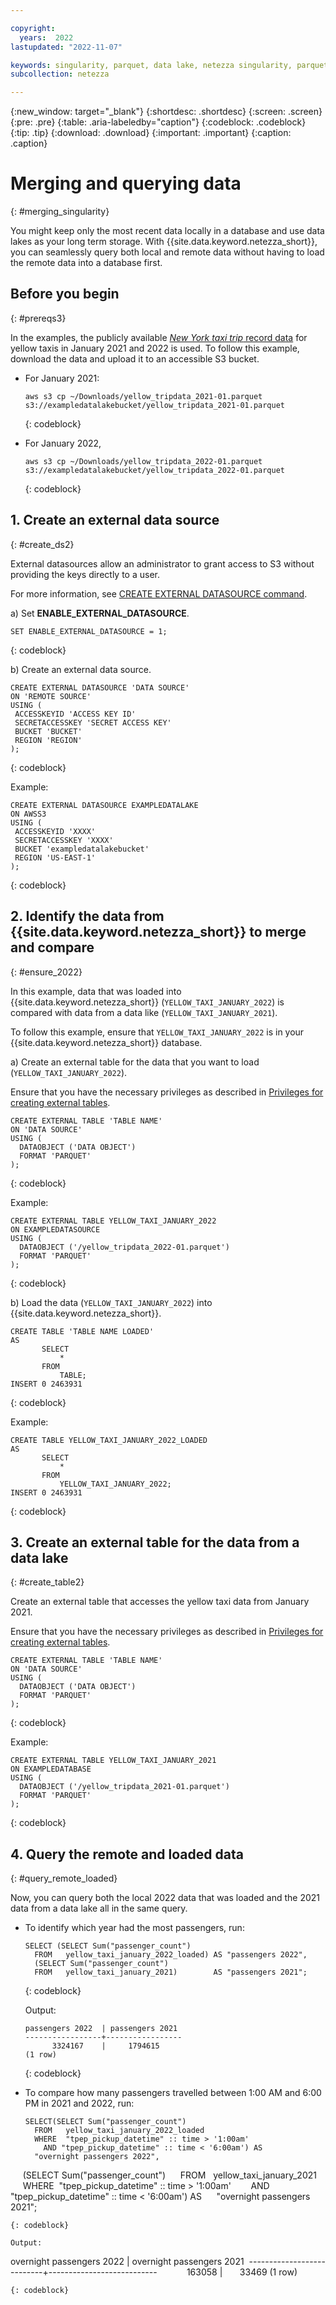```yaml
---

copyright:
  years:  2022
lastupdated: "2022-11-07"

keywords: singularity, parquet, data lake, netezza singularity, parquet files, querying data
subcollection: netezza

---
```


{:new_window: target="_blank"}
{:shortdesc: .shortdesc}
{:screen: .screen}
{:pre: .pre}
{:table: .aria-labeledby="caption"}
{:codeblock: .codeblock}
{:tip: .tip}
{:download: .download}
{:important: .important}
{:caption: .caption}

# Merging and querying data
{: #merging_singularity}

You might keep only the most recent data locally in a database and use data lakes as your long term storage. With {{site.data.keyword.netezza_short}}, you can seamlessly query both local and remote data without having to load the remote data into a database first.

## Before you begin
{: #prereqs3}

In the examples, the publicly available [*New York taxi trip* record data](https://www1.nyc.gov/site/tlc/about/tlc-trip-record-data.page) for yellow taxis in January 2021 and 2022 is used. To follow this example, download the data and upload it to an accessible S3 bucket.

- For January 2021:

    ```
    aws s3 cp ~/Downloads/yellow_tripdata_2021-01.parquet s3://exampledatalakebucket/yellow_tripdata_2021-01.parquet
    ```
    {: codeblock}

- For January 2022,

   ```
   aws s3 cp ~/Downloads/yellow_tripdata_2022-01.parquet s3://exampledatalakebucket/yellow_tripdata_2022-01.parquet
   ```
   {: codeblock}


## 1. Create an external data source
{: #create_ds2}

External datasources allow an administrator to grant access to S3 without providing the keys directly to a user.

For more information, see [CREATE EXTERNAL DATASOURCE command](https://www.ibm.com/docs/en/netezza?topic=).

a) Set **ENABLE_EXTERNAL_DATASOURCE**.

   ```
   SET ENABLE_EXTERNAL_DATASOURCE = 1;
   ```
   {: codeblock}

b) Create an external data source.

   ```
   CREATE EXTERNAL DATASOURCE 'DATA SOURCE'
   ON 'REMOTE SOURCE'
   USING (
    ACCESSKEYID 'ACCESS KEY ID'
    SECRETACCESSKEY 'SECRET ACCESS KEY'
    BUCKET 'BUCKET'
    REGION 'REGION'
   );
   ```
   {: codeblock}

   Example:

   ```
   CREATE EXTERNAL DATASOURCE EXAMPLEDATALAKE 
   ON AWSS3 
   USING (
    ACCESSKEYID 'XXXX'
    SECRETACCESSKEY 'XXXX'
    BUCKET 'exampledatalakebucket'
    REGION 'US-EAST-1'
   );
   ```
   {: codeblock}

## 2. Identify the data from {{site.data.keyword.netezza_short}} to merge and compare
{: #ensure_2022}

In this example, data that was loaded into {{site.data.keyword.netezza_short}} (`YELLOW_TAXI_JANUARY_2022`) is compared with data from a data like (`YELLOW_TAXI_JANUARY_2021`).

To follow this example, ensure that `YELLOW_TAXI_JANUARY_2022` is in your {{site.data.keyword.netezza_short}} database.

a) Create an external table for the data that you want to load (`YELLOW_TAXI_JANUARY_2022`).

   Ensure that you have the necessary privileges as described in [Privileges for creating external tables](https://www.ibm.com/docs/en/netezza?topic=et-create-external-table-command-2).

   ```
   CREATE EXTERNAL TABLE 'TABLE NAME'
   ON 'DATA SOURCE'
   USING ( 
     DATAOBJECT ('DATA OBJECT')
     FORMAT 'PARQUET' 
   );
   ```
   {: codeblock}

   Example:

   ```
   CREATE EXTERNAL TABLE YELLOW_TAXI_JANUARY_2022 
   ON EXAMPLEDATASOURCE
   USING ( 
     DATAOBJECT ('/yellow_tripdata_2022-01.parquet')
     FORMAT 'PARQUET' 
   );
   ```
   {: codeblock}

b) Load the data (`YELLOW_TAXI_JANUARY_2022`) into {{site.data.keyword.netezza_short}}.

   ```
   CREATE TABLE 'TABLE NAME LOADED'
   AS
       SELECT
           * 
       FROM
           TABLE;
   INSERT 0 2463931
   ```
   {: codeblock}

   Example:

   ```
   CREATE TABLE YELLOW_TAXI_JANUARY_2022_LOADED 
   AS
       SELECT
           * 
       FROM
           YELLOW_TAXI_JANUARY_2022;
   INSERT 0 2463931
   ```
   {: codeblock}

## 3. Create an external table for the data from a data lake
{: #create_table2}

Create an external table that accesses the yellow taxi data from January 2021.

Ensure that you have the necessary privileges as described in [Privileges for creating external tables](https://www.ibm.com/docs/en/netezza?topic=et-create-external-table-command-2).

```
CREATE EXTERNAL TABLE 'TABLE NAME'
ON 'DATA SOURCE'
USING ( 
  DATAOBJECT ('DATA OBJECT')
  FORMAT 'PARQUET' 
);
```
{: codeblock}

Example:

```
CREATE EXTERNAL TABLE YELLOW_TAXI_JANUARY_2021
ON EXAMPLEDATABASE 
USING ( 
  DATAOBJECT ('/yellow_tripdata_2021-01.parquet')
  FORMAT 'PARQUET' 
);
```
{: codeblock}

## 4. Query the remote and loaded data
{: #query_remote_loaded}

Now, you can query both the local 2022 data that was loaded and the 2021 data from a data lake all in the same query.

- To identify which year had the most passengers, run:

   ```
   SELECT (SELECT Sum("passenger_count")
     FROM   yellow_taxi_january_2022_loaded) AS "passengers 2022",
     (SELECT Sum("passenger_count")
     FROM   yellow_taxi_january_2021)        AS "passengers 2021";
   ```
   {: codeblock}

   Output:

   ```   
   passengers 2022  | passengers 2021
   -----------------+-----------------
         3324167    |     1794615
   (1 row)
   ```
   {: codeblock}

- To compare how many passengers travelled between 1:00 AM and 6:00 PM in 2021 and 2022, run:

   ```
   SELECT(SELECT Sum("passenger_count")
     FROM   yellow_taxi_january_2022_loaded
     WHERE  "tpep_pickup_datetime" :: time > '1:00am'
       AND "tpep_pickup_datetime" :: time < '6:00am') AS
     "overnight passengers 2022",
     (SELECT Sum("passenger_count")
     FROM   yellow_taxi_january_2021
     WHERE  "tpep_pickup_datetime" :: time > '1:00am'
       AND "tpep_pickup_datetime" :: time < '6:00am') AS
     "overnight passengers 2021"; 
   ```
   {: codeblock}

   Output:

   ```
   overnight passengers 2022  | overnight passengers 2021 
   ---------------------------+---------------------------
                163058        |       33469
   (1 row)
   ```
   {: codeblock}
